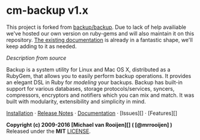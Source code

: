 cm-backup v1.x
===========

This project is forked from [backup/backup](https://github.com/backup/backup). Due to lack of help availiable we've hosted our own version on ruby-gems and will also maintain it on this repository. [The existing documentation](https://backup.github.io/backup/v4/) is already in a fantastic shape, we'll keep adding to it as needed.

_Description from source_

Backup is a system utility for Linux and Mac OS X, distributed as a RubyGem, that allows you to easily perform backup
operations. It provides an elegant DSL in Ruby for _modeling_ your backups. Backup has built-in support for various
databases, storage protocols/services, syncers, compressors, encryptors and notifiers which you can mix and match. It
was built with modularity, extensibility and simplicity in mind.

[Installation][] &middot; [Release Notes][] &middot; [Documentation][] &middot; [Issues][] &middot; [Features][]

**Copyright (c) 2009-2016 [Michael van Rooijen][] ( [@mrrooijen] )**  
Released under the **MIT** [LICENSE](LICENSE).

[Installation]:  http://backup.github.io/backup/v4/installation
[Release Notes]: http://backup.github.io/backup/v4/release-notes
[Documentation]: http://backup.github.io/backup/v4